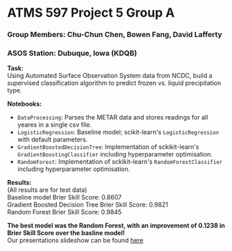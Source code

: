 # ATMS 597 Project 5 Group A
### Group Members: Chu-Chun Chen, Bowen Fang, David Lafferty
### ASOS Station: Dubuque, Iowa (KDQB)

<b>Task:</b><br>
Using Automated Surface Observation System data from NCDC, build a supervised classification algorithm to predict frozen vs. liquid precipitation type.

<b>Notebooks:</b>
- `DataProcessing`: Parses the METAR data and stores readings for all yeares in a single csv file.
- `LogisticRegression`: Baseline model; scikit-learn's `LogisticRegression` with default parameters.
- `GradientBoostedDecisionTree`: Implementation of sckikit-learn's `GradientBoostingClassifier` including hyperparameter optimisation.
- `RandomForest`: Implementation of sckikit-learn's `RandomForestClassifier` including hyperparameter optimisation.

<b>Results:</b><br>
(All results are for test data)<br>
Baseline model Brier Skill Score: 0.8607<br>
Gradient Boosted Decision Tree Brier Skill Score: 0.9821<br>
Random Forest Brier Skill Score: 0.9845<br>

<b>The best model was the Random Forest, with an improvement of 0.1238 in Brier Skill Score over the basline model!</b>
<br>
Our presentations slideshow can be found [here](https://docs.google.com/presentation/d/1KhLpU8MSnFs5DcdjMCNzpHafweQj0R0BU70e82JmLeM/edit?usp=sharing)
